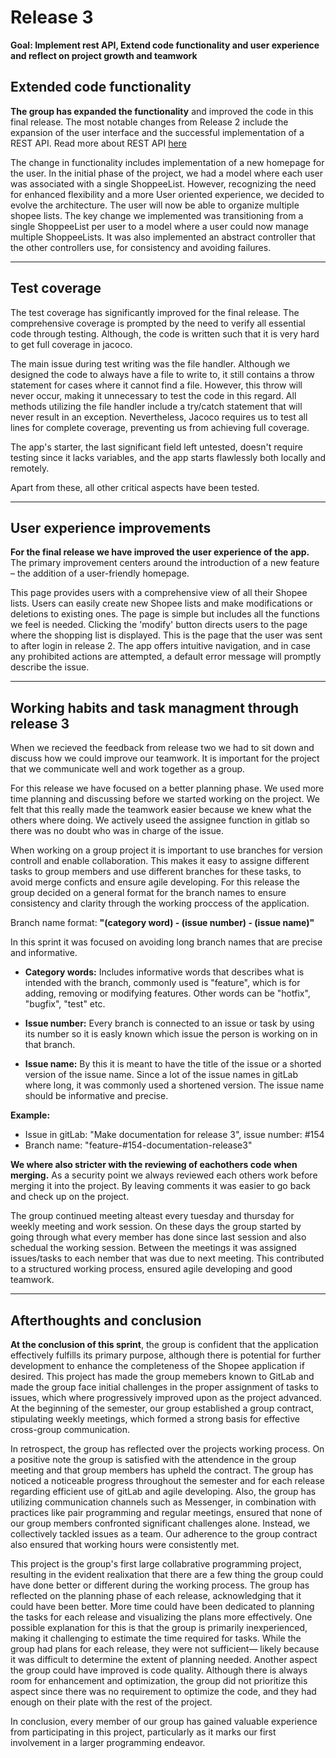 # **Release 3**

**Goal: Implement rest API, Extend code functionality and user experience and reflect on project growth and teamwork**

## **Extended code functionality**

__The group has expanded the functionality__ and improved the code in this final release. The most notable changes from Release 2 include the expansion of the user interface and the successful implementation of a REST API. Read more about REST API [here](/shopee/rest/readme.md)


The change in functionality includes implementation of a new homepage for the user. In the initial phase of the project, we had a model where each user was associated with a single ShoppeeList. However, recognizing the need for enhanced flexibility and a more User oriented experience, we decided to evolve the architecture. The user will now be able to organize multiple shopee lists. 
The key change we implemented was transitioning from a single ShoppeeList per user to a model where a user could now manage multiple ShoppeeLists. It was also implemented an abstract controller that the other controllers use, for consistency and avoiding failures. 
_____

## __Test coverage__

The test coverage has significantly improved for the final release. The comprehensive coverage is prompted by the need to verify all essential code through testing. Although, the code is written such that it is very hard to get full coverage in jacoco. 

The main issue during test writing was the file handler. Although we designed the code to always have a file to write to, it still contains a throw statement for cases where it cannot find a file. However, this throw will never occur, making it unnecessary to test the code in this regard. All methods utilizing the file handler include a try/catch statement that will never result in an exception. Nevertheless, Jacoco requires us to test all lines for complete coverage, preventing us from achieving full coverage.

The app's starter, the last significant field left untested, doesn't require testing since it lacks variables, and the app starts flawlessly both locally and remotely. 

Apart from these, all other critical aspects have been tested.
_____
## **User experience improvements**
__For the final release we have improved the user experience of the app.__ The primary improvement centers around the introduction of a new feature – the addition of a user-friendly homepage. 

This page provides users with a comprehensive view of all their Shopee lists. Users can easily create new Shopee lists and make modifications or deletions to existing ones. The page is simple but includes all the functions we feel is needed. Clicking the 'modify' button directs users to the page where the shopping list is displayed. This is the page that the user was sent to after login in release 2. The app offers intuitive navigation, and in case any prohibited actions are attempted, a default error message will promptly describe the issue.
____
## **Working habits and task managment through release 3**
When we recieved the feedback from release two we had to sit down and discuss how we could improve our teamwork. It is important for the project that we communicate well and work together as a group. 

For this release we have focused on a better planning phase. We used more time planning and discussing before we started working on the project. We felt that this really made the teamwork easier because we knew what the others where doing. We actively useed the assignee function in gitlab so there was no doubt who was in charge of the issue. 


When working on a group project it is important to use branches for version controll and enable collaboration. This makes it easy to assigne different tasks to group members and use different branches for these tasks, to avoid merge conficts and ensure agile developing. For this release the group decided on a general format for the branch names to ensure consistency and clarity through the working proccess of the application. 

Branch name format: **"(category word) - (issue number) - (issue name)"**

In this sprint it was focused on avoiding long branch names that are precise and informative. 

* **Category words:** Includes informative words that describes what is intended with the branch, commonly used is "feature", which is for adding, removing or modifying features. Other words can be "hotfix", "bugfix", "test" etc. 

* **Issue number:** Every branch is connected to an issue or task by using its number so it is easly known which issue the person is working on in that branch. 

* **Issue name:** By this it is meant to have the title of the issue or a shorted version of the issue name. Since a lot of the issue names in gitLab where long, it was commonly used a shortened version. The issue name should be informative and precise. 

**Example:** 
* Issue in gitLab: "Make documentation for release 3", issue number: #154
* Branch name: "feature-#154-documentation-release3"



**We where also stricter with the reviewing of eachothers code when merging.** As a security point we always reviewed each others work before merging it into the project. By leaving comments it was easier to go back and check up on the project. 

The group continued meeting alteast every tuesday and thursday for weekly meeting and work session. On these days the group started by going through what every member has done since last session and also  schedual the working session. Between the meetings it was assigned issues/tasks to each nember that was due to next meeting. This contributed to a structured working process, ensured agile developing and good teamwork. 

____

## Afterthoughts and conclusion
__At the conclusion of this sprint__, the group is confident that the application effectively fulfills its primary purpose, although there is potential for further development to enhance the completeness of the Shopee application if desired. This project has made the group memebers known to GitLab and made the group face initial challenges in the proper assignment of tasks to issues, which where progressively improved upon as the project advanced. At the beginning of the semester, our group established a group contract, stipulating weekly meetings, which formed a strong basis for effective cross-group communication.

In retrospect, the group has reflected over the projects working process. On a positive note the group is satisfied with the attendence in the group meeting and that group members has upheld the contract. The group has noticed a noticeable progress throughout the semester and for each release regarding efficient use of gitLab and agile developing. Also, the group has utilizing communication channels such as Messenger, in combination with practices like pair programming and regular meetings, ensured that none of our group members confronted significant challenges alone. Instead, we collectively tackled issues as a team. Our adherence to the group contract also ensured that working hours were consistently met. 

This project is the group's first large collabrative programming project, resulting in the evident realixation that there are a few thing the group could have done better or different during the working process. The group has reflected on the planning phase of each release, acknowledging that it could have been better. More time could have been dedicated to planning the tasks for each release and visualizing the plans more effectively. One possible explanation for this is that the group is primarily inexperienced, making it challenging to estimate the time required for tasks. While the group had plans for each release, they were not sufficient— likely because it was difficult to determine the extent of planning needed. Another aspect the group could have improved is code quality. Although there is always room for enhancement and optimization, the group did not prioritize this aspect since there was no requirement to optimize the code, and they had enough on their plate with the rest of the project.


In conclusion, every member of our group has gained valuable experience from participating in this project, particularly as it marks our first involvement in a larger programming endeavor.